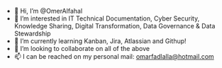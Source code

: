 - 👋 Hi, I’m @OmerAlfahal
- 👀 I’m interested in IT Technical Documentation, Cyber Security, Knowledge Sharing, Digital Transformation, Data Governance & Data Stewardship
- 🌱 I’m currently learning Kanban, Jira, Atlassian and Githup!
- 💞️ I’m looking to collaborate on all of the above
- 📫 I can be reached on my personal mail: omarfadlalla@hotmail.com

<!---
omarfadlalla/omarfadlalla is a ✨ special ✨ repository because its `README.md` (this file) appears on your GitHub profile.
You can click the Preview link to take a look at your changes.
--->
